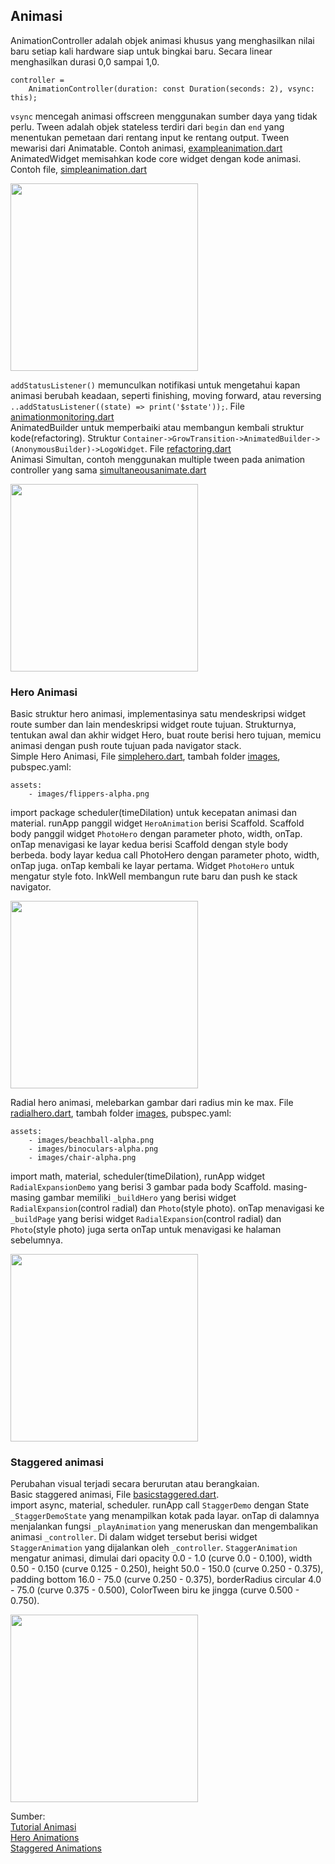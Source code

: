 ## Animasi
AnimationController adalah objek animasi khusus yang menghasilkan nilai baru 
setiap kali hardware siap untuk bingkai baru. Secara linear menghasilkan durasi 0,0 sampai 1,0. 
```
controller =
    AnimationController(duration: const Duration(seconds: 2), vsync: this);
```
`vsync` mencegah animasi offscreen menggunakan sumber daya yang tidak perlu. 
Tween adalah objek stateless terdiri dari `begin` dan `end` yang menentukan pemetaan dari rentang input ke rentang output. 
Tween mewarisi dari Animatable<T>. Contoh animasi, [exampleanimation.dart](https://github.com/Fourthten/praxis-academy/blob/master/novice/02-04/latihan/exampleanimation.dart)\
AnimatedWidget memisahkan kode core widget dengan kode animasi. 
Contoh file, [simpleanimation.dart](https://github.com/Fourthten/praxis-academy/blob/master/novice/02-04/latihan/simpleanimation.dart)

<img src="https://github.com/Fourthten/praxis-academy/blob/master/novice/02-04/latihan/record/simpleanimation.gif" width="300">

`addStatusListener()` memunculkan notifikasi untuk mengetahui kapan animasi berubah keadaan, seperti finishing, moving forward, atau reversing `..addStatusListener((state) => print('$state'));`. 
File [animationmonitoring.dart](https://github.com/Fourthten/praxis-academy/blob/master/novice/02-04/latihan/animationmonitoring.dart)\
AnimatedBuilder untuk memperbaiki atau membangun kembali struktur kode(refactoring). Struktur `Container->GrowTransition->AnimatedBuilder->(AnonymousBuilder)->LogoWidget`. File [refactoring.dart](https://github.com/Fourthten/praxis-academy/blob/master/novice/02-04/latihan/refactoring.dart)\
Animasi Simultan, contoh menggunakan multiple tween pada animation controller yang sama [simultaneousanimate.dart](https://github.com/Fourthten/praxis-academy/blob/master/novice/02-04/latihan/simultaneousanimate.dart)

<img src="https://github.com/Fourthten/praxis-academy/blob/master/novice/02-04/latihan/record/simultananimate.gif" width="300">

### Hero Animasi
Basic struktur hero animasi, implementasinya satu mendeskripsi widget route sumber dan lain mendeskripsi widget route tujuan. 
Strukturnya, tentukan awal dan akhir widget Hero, buat route berisi hero tujuan, memicu animasi dengan push route tujuan pada navigator stack.\
Simple Hero Animasi, File [simplehero.dart](https://github.com/Fourthten/praxis-academy/blob/master/novice/02-04/latihan/simplehero.dart), 
tambah folder [images](https://github.com/Fourthten/praxis-academy/tree/master/novice/02-04/latihan/imagesstandar), pubspec.yaml:
```
assets:
    - images/flippers-alpha.png
```
import package scheduler(timeDilation) untuk kecepatan animasi dan material. runApp panggil widget `HeroAnimation` berisi Scaffold. 
Scaffold body panggil widget `PhotoHero` dengan parameter photo, width, onTap. onTap menavigasi ke layar kedua berisi Scaffold dengan style body berbeda. 
body layar kedua call PhotoHero dengan parameter photo, width, onTap juga. onTap kembali ke layar pertama. Widget `PhotoHero` untuk mengatur style foto. 
InkWell membangun rute baru dan push ke stack navigator.

<img src="https://github.com/Fourthten/praxis-academy/blob/master/novice/02-04/latihan/record/standarhero.gif" width="300">

Radial hero animasi, melebarkan gambar dari radius min ke max. File [radialhero.dart](https://github.com/Fourthten/praxis-academy/blob/master/novice/02-04/latihan/radialhero.dart), 
tambah folder [images](https://github.com/Fourthten/praxis-academy/tree/master/novice/02-04/latihan/imagesradial), pubspec.yaml:
```
assets:
    - images/beachball-alpha.png
    - images/binoculars-alpha.png
    - images/chair-alpha.png
```
import math, material, scheduler(timeDilation), runApp widget `RadialExpansionDemo` yang berisi 3 gambar pada body Scaffold. masing-masing gambar memiliki `_buildHero` yang berisi widget `RadialExpansion`(control radial) dan `Photo`(style photo). 
onTap menavigasi ke `_buildPage` yang berisi widget `RadialExpansion`(control radial) dan `Photo`(style photo) juga serta onTap untuk menavigasi ke halaman sebelumnya.

<img src="https://github.com/Fourthten/praxis-academy/blob/master/novice/02-04/latihan/record/radialhero.gif" width="300">

### Staggered animasi
Perubahan visual terjadi secara berurutan atau berangkaian.\
Basic staggered animasi, File [basicstaggered.dart](https://github.com/Fourthten/praxis-academy/blob/master/novice/02-04/latihan/basicstaggered.dart).\
import async, material, scheduler. runApp call `StaggerDemo` dengan State `_StaggerDemoState` yang menampilkan kotak pada layar. 
onTap di dalamnya menjalankan fungsi `_playAnimation` yang meneruskan dan mengembalikan animasi `_controller`. 
Di dalam widget tersebut berisi widget `StaggerAnimation` yang dijalankan oleh `_controller`. 
`StaggerAnimation` mengatur animasi, dimulai dari opacity 0.0 - 1.0 (curve 0.0 - 0.100), width 0.50 - 0.150 (curve 0.125 - 0.250), 
height 50.0 - 150.0 (curve 0.250 - 0.375), padding bottom 16.0 - 75.0 (curve 0.250 - 0.375), borderRadius circular 4.0 - 75.0 (curve 0.375 - 0.500), 
ColorTween biru ke jingga (curve 0.500 - 0.750).

<img src="https://github.com/Fourthten/praxis-academy/blob/master/novice/02-04/latihan/record/staggered.gif" width="300">

Sumber:\
[Tutorial Animasi](https://flutter.dev/docs/development/ui/animations/tutorial)\
[Hero Animations](https://flutter.dev/docs/development/ui/animations/hero-animations)\
[Staggered Animations](https://flutter.dev/docs/development/ui/animations/staggered-animations)